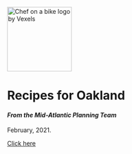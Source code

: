 <a href= "https://tooledesign.github.io/oakland_recipes"><img src="https://tooledesign.github.io/oakland_recipes/chef-delivery-logo-by-Vexels.png" alt="Chef on a bike logo by Vexels" width="150"></a>

# Recipes for Oakland 
#### *From the Mid-Atlantic Planning Team*

February, 2021.

[Click here](https://tooledesign.github.io/oakland_recipes/)

